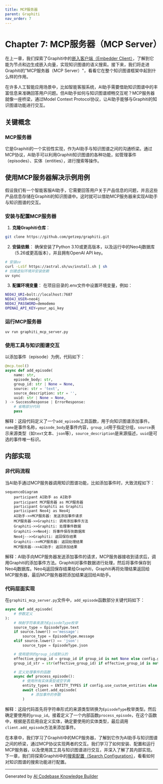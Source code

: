 ```yaml
---
title: MCP服务器
parent: Graphiti
nav_order: 7
---
```


# Chapter 7: MCP服务器（MCP Server）

在上一章，我们探索了Graphiti中的[嵌入客户端（Embedder Client）](06_嵌入客户端_embedder_client__.md)，了解到它能为节点和边生成嵌入向量，实现知识图谱的语义搜索。接下来，我们将走进Graphiti的"MCP服务器（MCP Server）"，看看它在整个知识图谱框架中起到什么样的作用。

在许多人工智能应用场景中，比如智能客服系统，AI助手需要借助知识图谱中的丰富信息来准确回答用户问题。但AI助手如何与知识图谱顺畅交互呢？MCP服务器就像一座桥梁，通过Model Context Protocol协议，让AI助手能够与Graphiti的知识图谱功能进行交互。

## 关键概念
### MCP服务器
它是Graphiti的一个实验性实现，作为AI助手与知识图谱之间的沟通桥梁。通过MCP协议，AI助手可以利用Graphiti知识图谱的各种功能，如管理事件（episodes）、实体（entities），进行搜索等操作。

## 使用MCP服务器解决示例用例
假设我们有一个智能客服AI助手，它需要回答用户关于产品信息的问题，并且这些产品信息存储在Graphiti的知识图谱中。这时就可以借助MCP服务器来实现AI助手与知识图谱的交互。

### 安装与配置MCP服务器
1. **克隆Graphiti仓库**：
```bash
git clone https://github.com/getzep/graphiti.git
```
2. **安装依赖**：
确保安装了Python 3.10或更高版本，以及运行中的Neo4j数据库（5.26或更高版本），并且拥有OpenAI API key。
```bash
# 安装uv
curl -LsSf https://astral.sh/uv/install.sh | sh
# 创建虚拟环境并安装依赖
uv sync
```
3. **配置环境变量**：
在项目目录的.env文件中设置环境变量，例如：
```bash
NEO4J_URI=bolt://localhost:7687
NEO4J_USER=neo4j
NEO4J_PASSWORD=demodemo
OPENAI_API_KEY=your_api_key
```

### 运行MCP服务器
```bash
uv run graphiti_mcp_server.py
```

### 使用工具与知识图谱交互
以添加事件（episode）为例，代码如下：
```python
@mcp.tool()
async def add_episode(
    name: str,
    episode_body: str,
    group_id: str | None = None,
    source: str = 'text',
    source_description: str = '',
    uuid: str | None = None,
) -> SuccessResponse | ErrorResponse:
    # 省略部分代码
    pass
```
解释：这段代码定义了一个`add_episode`工具函数，用于向知识图谱添加事件。`name`是事件名称，`episode_body`是事件内容，`group_id`用于指定分组，`source`表示来源类型（如`text`文本、`json`等），`source_description`是来源描述，`uuid`是可选的事件唯一标识。

## 内部实现
### 非代码流程
当AI助手通过MCP服务器调用知识图谱功能，比如添加事件时，大致流程如下：
```mermaid
sequenceDiagram
    participant AI助手 as AI助手
    participant MCP服务器 as MCP服务器
    participant Graphiti as Graphiti
    participant Neo4j as Neo4j
    AI助手->>MCP服务器: 发送添加事件请求
    MCP服务器->>Graphiti: 调用添加事件方法
    Graphiti->>Graphiti: 处理事件数据
    Graphiti->>Neo4j: 将事件保存到数据库
    Neo4j-->>Graphiti: 返回保存结果
    Graphiti-->>MCP服务器: 返回处理结果
    MCP服务器-->>AI助手: 返回添加结果
```
解释：AI助手向MCP服务器发送添加事件的请求，MCP服务器接收到请求后，调用Graphiti的添加事件方法。Graphiti对事件数据进行处理，然后将事件保存到Neo4j数据库。Neo4j返回保存结果给Graphiti，Graphiti再将处理结果返回给MCP服务器，最后MCP服务器把添加结果返回给AI助手。

### 代码层面实现
在`graphiti_mcp_server.py`文件中，`add_episode`函数部分关键代码如下：
```python
async def add_episode(
    # 参数定义
):
    # 映射字符串来源为EpisodeType枚举
    source_type = EpisodeType.text
    if source.lower() =='message':
        source_type = EpisodeType.message
    elif source.lower() == 'json':
        source_type = EpisodeType.json

    # 使用提供的group_id或默认的
    effective_group_id = group_id if group_id is not None else config.group_id
    group_id_str = str(effective_group_id) if effective_group_id is not None else ''

    # 定义处理事件的函数
    async def process_episode():
        # 使用所有实体类型或空字典
        entity_types = ENTITY_TYPES if config.use_custom_entities else {}
        await client.add_episode(
            # 添加事件的参数
        )
```
解释：这段代码首先将字符串形式的来源类型转换为`EpisodeType`枚举类型。然后确定要使用的`group_id`。接着定义了一个内部函数`process_episode`，在这个函数中，根据是否启用自定义实体，确定要使用的实体类型，最后调用`client.add_episode`方法来添加事件。

在本章中，我们学习了Graphiti中的MCP服务器，了解到它作为AI助手与知识图谱之间的桥梁，通过MCP协议实现两者的交互。我们学习了如何安装、配置和运行MCP服务器，以及使用其工具与知识图谱进行交互，并深入了解了其内部实现。下一章，我们将探索Graphiti中的[搜索配置（Search Configuration）](08_搜索配置_search_configuration__.md)，看看如何对知识图谱的搜索功能进行配置。 

---

Generated by [AI Codebase Knowledge Builder](https://github.com/The-Pocket/Tutorial-Codebase-Knowledge)